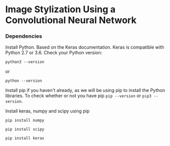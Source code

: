 # Image Stylization Using a Convolutional Neural Network

### Dependencies

Install Python. Based on the Keras documentation. Keras is compatible with Python 2.7 or 3.6. Check your Python version:

```python3 --version```

or

```python --version```

Install pip if you haven't already, as we will be using pip to install the Python libraries. To check whether or not you have pip
`pip --version` or `pip3 --version`.

Install keras, numpy and scipy using pip

`pip install numpy`

`pip install scipy`

`pip install keras`
